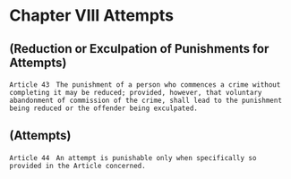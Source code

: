 # Chapter VIII Attempts

## (Reduction or Exculpation of Punishments for Attempts)
```
Article 43　The punishment of a person who commences a crime without completing it may be reduced; provided, however, that voluntary abandonment of commission of the crime, shall lead to the punishment being reduced or the offender being exculpated.
```
## (Attempts)
```
Article 44　An attempt is punishable only when specifically so provided in the Article concerned.
```

